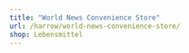 ```yaml
---
title: "World News Convenience Store"
url: /harrow/world-news-convenience-store/
shop: Lebensmittel
---
```

